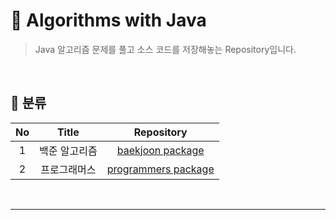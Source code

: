 # 📐 Algorithms with Java

> Java 알고리즘 문제를 풀고 소스 코드를 저장해놓는 Repository입니다.

<br>

## 📑 분류

| No | Title | Repository |
|:---:|:---:|:---:|
| 1 | 백준 알고리즘 | [baekjoon package](https://github.com/xlffm3/java-algorithms/tree/master/src/baekjoon) |
| 2 | 프로그래머스 | [programmers package](https://github.com/xlffm3/java-algorithms/tree/master/src/programmers) |

<br>

---

